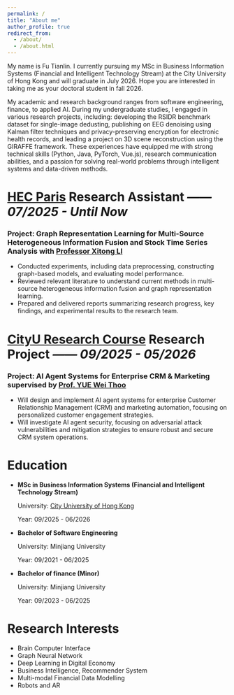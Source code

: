 ```yaml
---
permalink: /
title: "About me"
author_profile: true
redirect_from: 
  - /about/
  - /about.html
---
```


My name is Fu Tianlin.  I currently pursuing my MSc in Business Information Systems (Financial and Intelligent Technology Stream) at the City University of Hong Kong and will graduate in July 2026. Hope you are interested in taking me as your doctoral student in fall 2026.

My academic and research background ranges from software engineering, finance, to applied AI. During my undergraduate studies, I engaged in various research projects, including: developing the RSIDR benchmark dataset for single-image dedusting, publishing on EEG denoising using Kalman filter techniques and privacy-preserving encryption for electronic health records, and leading a project on 3D scene reconstruction using the GIRAFFE framework. These experiences have equipped me with strong technical skills (Python, Java, PyTorch, Vue.js), research communication abilities, and a passion for solving real-world problems through intelligent systems and data-driven methods.

[HEC Paris](https://www.hec.edu/en) Research Assistant  *—— 07/2025 - Until Now*
======
### Project: Graph Representation Learning for Multi-Source Heterogeneous Information Fusion and Stock Time Series Analysis with [Professor Xitong LI](https://www.hec.edu/en/faculty-research/faculty-directory/faculty-member/li-xitong)

- Conducted experiments, including data preprocessing, constructing graph-based models, and evaluating model performance.
- Reviewed relevant literature to understand current methods in multi-source heterogeneous information fusion and graph representation learning.
- Prepared and delivered reports summarizing research progress, key findings, and experimental results to the research team.

[CityU Research Course](https://www.cityu.edu.hk/catalogue/pg/202526/course/IS6912.htm) Research Project  *—— 09/2025 - 05/2026*
======
### Project: AI Agent Systems for Enterprise CRM & Marketing supervised by [Prof. YUE Wei Thoo](https://www.cb.cityu.edu.hk/staff/weityue)

- Will design and implement AI agent systems for enterprise Customer Relationship Management (CRM) and marketing automation, focusing on personalized customer engagement strategies.
- Will investigate AI agent security, focusing on adversarial attack vulnerabilities and mitigation strategies to ensure robust and secure CRM system operations.
  
Education
======

- **MSc in Business Information Systems (Financial and Intelligent Technology Stream)**

  University: [City University of Hong Kong](https://www.cityu.edu.hk/)

  Year: 09/2025 - 06/2026

- **Bachelor of Software Engineering**

  University: Minjiang University

  Year: 09/2021 - 06/2025

- **Bachelor of finance (Minor)**

  University: Minjiang University

  Year: 09/2023 - 06/2025

Research Interests
======

- Brain Computer Interface
- Graph Neural Network
- Deep Learning in Digital Economy
- Business Intelligence, Recommender System
- Multi-modal Financial Data Modelling
- Robots and AR